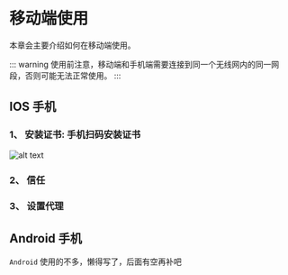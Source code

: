 # 移动端使用

本章会主要介绍如何在移动端使用。

::: warning
使用前注意，移动端和手机端需要连接到同一个无线网内的同一网段，否则可能无法正常使用。
:::

## IOS 手机

### 1、 安装证书: 手机扫码安装证书
![alt text](https://g.gumingnc.com/u/hTHYaJ8/plug-crt.png)

### 2、 信任
### 3、 设置代理

## Android 手机

`Android` 使用的不多，懒得写了，后面有空再补吧